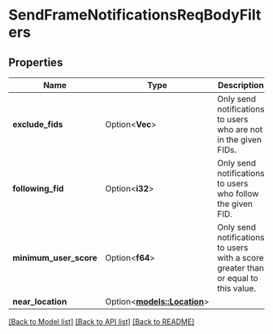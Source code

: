 # SendFrameNotificationsReqBodyFilters

## Properties

Name | Type | Description | Notes
------------ | ------------- | ------------- | -------------
**exclude_fids** | Option<**Vec<i32>**> | Only send notifications to users who are not in the given FIDs. | [optional]
**following_fid** | Option<**i32**> | Only send notifications to users who follow the given FID. | [optional]
**minimum_user_score** | Option<**f64**> | Only send notifications to users with a score greater than or equal to this value. | [optional]
**near_location** | Option<[**models::Location**](Location.md)> |  | [optional]

[[Back to Model list]](../README.md#documentation-for-models) [[Back to API list]](../README.md#documentation-for-api-endpoints) [[Back to README]](../README.md)


